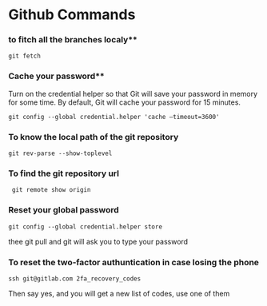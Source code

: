 # Github Commands

### to fitch all the branches localy**

```
git fetch
```
### Cache your password**
Turn on the credential helper so that Git will save your password in memory for some time. By default, Git will cache your password for 15 minutes.
```
git config --global credential.helper 'cache –timeout=3600'
```

### To know the local path of the git repository
```
git rev-parse --show-toplevel
```

### To find the git repository url
```
 git remote show origin
```

### Reset your global password 
```
git config --global credential.helper store
``` 
thee git pull and git will ask you to type your password 

### To reset the two-factor authuntication in case losing the phone 
```
ssh git@gitlab.com 2fa_recovery_codes
```
Then say yes, and you will get a new list of codes, use one of them 